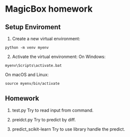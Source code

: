 # MagicBox homework
## Setup Enviroment
1. Create a new virtual environment:
```shell
python -m venv myenv
```
2. Activate the virtual environment:
On Windows:
```shell
myenv\Scripts\activate.bat
```
On macOS and Linux:
```shell
source myenv/bin/activate
```

## Homework
1. test.py
Try to read input from command.

2. preidct.py
Try to predict by diff.

3. predict_scikit-learn
Try to use library handle the predict.
